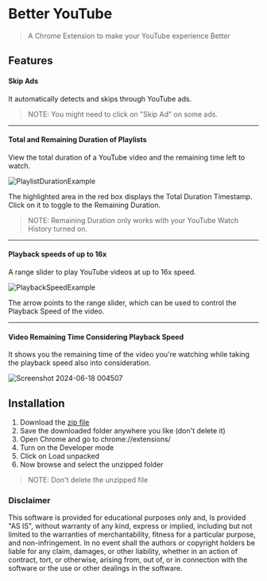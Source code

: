 # Better YouTube

> A Chrome Extension to make your YouTube experience Better

## Features

#### Skip Ads

It automatically detects and skips through YouTube ads.

> NOTE: You might need to click on "Skip Ad" on some ads.

---

#### Total and Remaining Duration of Playlists

View the total duration of a YouTube video and the remaining time left to watch.

![PlaylistDurationExample](https://github.com/AnanjanRaghavKhajuria/BetterYouTube/assets/116965579/9d6b0c9d-2111-477c-82a0-f38eb8f1c389)

The highlighted area in the red box displays the Total Duration Timestamp. Click on it to toggle to the Remaining Duration.

> NOTE: Remaining Duration only works with your YouTube Watch History turned on.

---

#### Playback speeds of up to 16x

A range slider to play YouTube videos at up to 16x speed.

![PlaybackSpeedExample](https://github.com/AnanjanRaghavKhajuria/BetterYouTube/assets/116965579/fa7ac7cb-e953-43ed-b2a7-ff492b44c9f7)

The arrow points to the range slider, which can be used to control the Playback Speed of the video.

---

#### Video Remaining Time Considering Playback Speed

It shows you the remaining time of the video you're watching while taking the playback speed also into consideration.

![Screenshot 2024-06-18 004507](https://github.com/AnanjanRaghavKhajuria/BetterYouTube/assets/116965579/b48f177c-3aec-4731-b8c3-7c240702982e)

## Installation

1. Download the [zip file](https://github.com/AnanjanRaghavKhajuria/BetterYouTube/archive/refs/heads/main.zip)
2. Save the downloaded folder anywhere you like (don't delete it)
3. Open Chrome and go to chrome://extensions/
4. Turn on the Developer mode
5. Click on Load unpacked 
6. Now browse and select the unzipped folder

> NOTE: Don't delete the unzipped file


### Disclaimer

 This software is provided for educational purposes only and, Is provided "AS IS", without warranty of any kind, express or implied, including but not limited to the warranties of merchantability, fitness for a particular purpose, and non-infringement. In no event shall the authors or copyright holders be liable for any claim, damages, or other liability, whether in an action of contract, tort, or otherwise, arising from, out of, or in connection with the software or the use or other dealings in the software.
